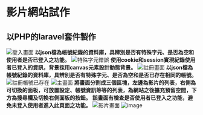 # 影片網站試作

## 以PHP的laravel套件製作

![登入畫面](https://github.com/qwertyjoe/laravel_test/assets/43978015/aab3777d-840e-45c3-a629-9dd8c1d029e6)
**以json檔為帳號紀錄的資料庫，具辨別是否有特殊字元、是否為空和使用者是否已登入之功能。**
![特殊字元錯誤](https://github.com/qwertyjoe/laravel_test/assets/43978015/349c87c5-f98d-48d8-bb65-16f56e4075ba)
**使用cookie和session實現紀錄使用者已登入的資訊，背景採用canvas元素設計動態背景。**
![註冊畫面](https://github.com/qwertyjoe/laravel_test/assets/43978015/4e20a384-f894-4552-868e-b0afdd5f1f76)
**以json檔為帳號紀錄的資料庫，具辨別是否有特殊字元、是否為空和是否已存在相同的帳號。**
![註冊帳號已存在](https://github.com/qwertyjoe/laravel_test/assets/43978015/35311d5b-3ad0-41f2-b77c-914150eeb796)
![主畫面](https://github.com/qwertyjoe/laravel_test/assets/43978015/395c9e37-ac59-4bbd-897f-11e69ef63ca9)
**將畫面分割成三個區塊，左邊為影片的列表，右側為可切換的面板，可放置設定、帳號資訊等等的列表，為網站之後擴充預留空間，下方為搜尋欄及切換右側面板的按鈕。**
**該畫面有檢查是否使用者已登入之功能，避免未登入使用者進入此頁面之功能。**
![影片畫面](https://github.com/qwertyjoe/laravel_test/assets/43978015/c261072e-88fc-4eeb-96cd-0b574e5b06b4)
![image](https://github.com/qwertyjoe/laravel_test/blob/main/Untitled%20%E2%80%91%20Made%20with%20FlexClip.gif)
